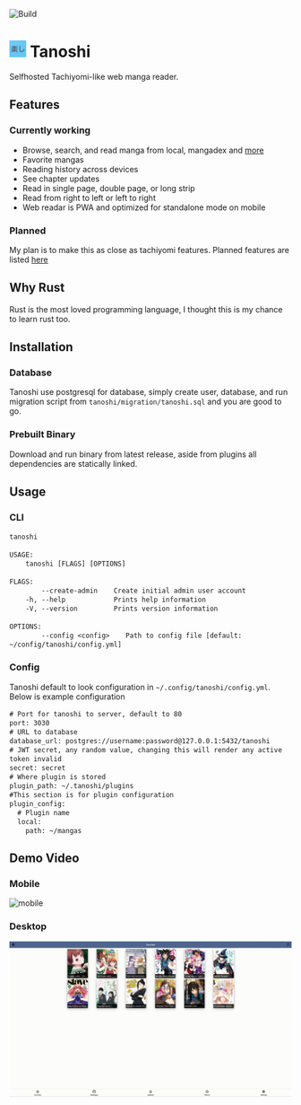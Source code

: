 ![Build](https://github.com/faldez/tanoshi/workflows/Build/badge.svg)

# <img src="tanoshi-web/static/apple-touch-icon.png" alt="" width="30" height=30/> Tanoshi
Selfhosted Tachiyomi-like web manga reader.

## Features
### Currently working
- Browse, search, and read manga from local, mangadex and [more](https://github.com/fadhlika/tanoshi-extensions)
- Favorite mangas
- Reading history across devices
- See chapter updates
- Read in single page, double page, or long strip
- Read from right to left or left to right
- Web readar is PWA and optimized for standalone mode on mobile

### Planned
My plan is to make this as close as tachiyomi features. Planned features are listed [here](https://github.com/faldez/tanoshi/issues?q=is%3Aopen+is%3Aissue+label%3Aenhancement)

## Why Rust
Rust is the most loved programming language, I thought this is my chance to learn rust too.

## Installation
### Database
Tanoshi use postgresql for database, simply create user, database, and run migration script from `tanoshi/migration/tanoshi.sql` and you are good to go.

### Prebuilt Binary
Download and run binary from latest release, aside from plugins all dependencies are statically linked.

## Usage
### CLI
```
tanoshi 

USAGE:
    tanoshi [FLAGS] [OPTIONS]

FLAGS:
        --create-admin    Create initial admin user account
    -h, --help            Prints help information
    -V, --version         Prints version information

OPTIONS:
        --config <config>    Path to config file [default: ~/config/tanoshi/config.yml]
```

### Config
Tanoshi default to look configuration in `~/.config/tanoshi/config.yml`. Below is example configuration
```
# Port for tanoshi to server, default to 80
port: 3030
# URL to database
database_url: postgres://username:password@127.0.0.1:5432/tanoshi
# JWT secret, any random value, changing this will render any active token invalid
secret: secret
# Where plugin is stored
plugin_path: ~/.tanoshi/plugins
#This section is for plugin configuration
plugin_config:
  # Plugin name
  local:
    path: ~/mangas
```

## Demo Video
### Mobile
![mobile](screenshots/mobile.gif)

### Desktop
![desktop](screenshots/desktop.gif)
